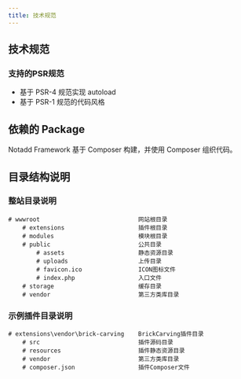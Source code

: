 ```yaml
---
title: 技术规范
---
```



## 技术规范

### 支持的PSR规范

* 基于 PSR-4 规范实现 autoload
* 基于 PSR-1 规范的代码风格

## 依赖的 Package

Notadd Framework 基于 Composer 构建，并使用 Composer 组织代码。

## 目录结构说明

### 整站目录说明

```
# wwwroot                            网站根目录
    # extensions                     插件根目录
    # modules                        模块根目录
    # public                         公共目录
        # assets                     静态资源目录
        # uploads                    上传目录
        # favicon.ico                ICON图标文件
        # index.php                  入口文件
    # storage                        缓存目录
    # vendor                         第三方类库目录
```

### 示例插件目录说明

```
# extensions\vendor\brick-carving    BrickCarving插件目录
    # src                            插件源码目录
    # resources                      插件静态资源目录
    # vendor                         第三方类库目录
    # composer.json                  插件Composer文件
```

